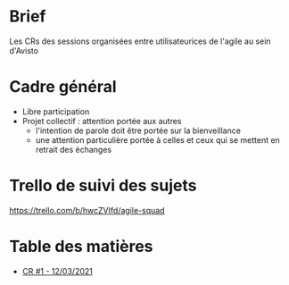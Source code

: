 # Brief
Les CRs des sessions organisées entre utilisateurices de l'agile au sein d'Avisto

# Cadre général
- Libre participation
- Projet collectif : attention portée aux autres
  * l'intention de parole doit être portée sur la bienveillance
  * une attention particulière portée à celles et ceux qui se mettent en retrait des échanges

# Trello de suivi des sujets
https://trello.com/b/hwcZVIfd/agile-squad

# Table des matières
- [CR #1 - 12/03/2021](./CR_2021_03_12.md)
